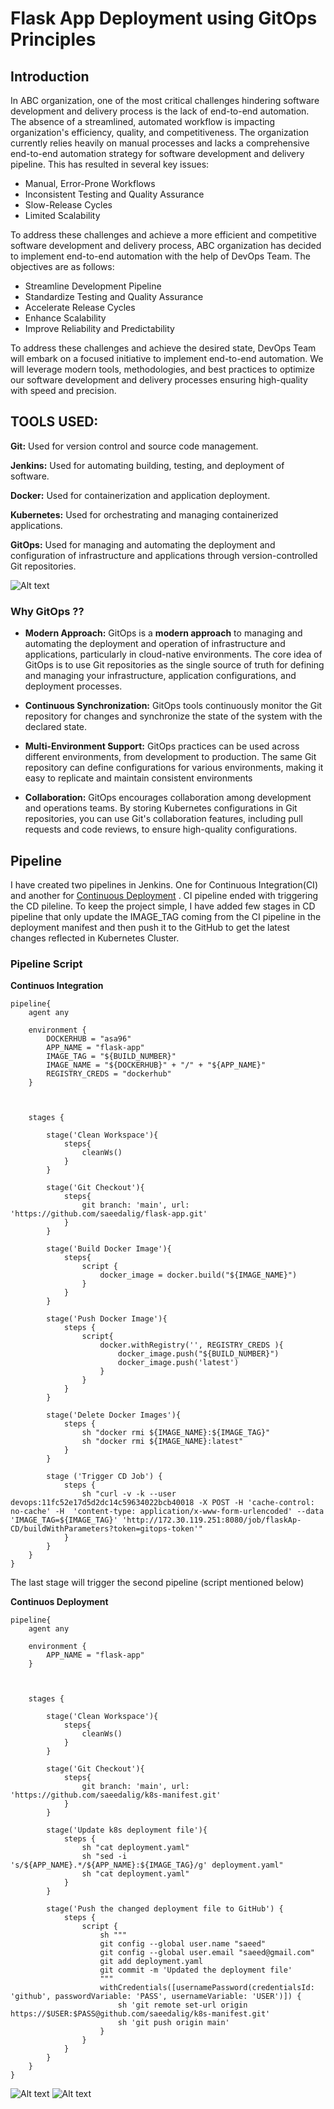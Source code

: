 # Flask App Deployment using GitOps Principles

## Introduction
In ABC organization, one of the most critical challenges hindering software development and delivery process is the lack of end-to-end automation. The absence of a streamlined, automated workflow is impacting organization's efficiency, quality, and competitiveness. The organization currently relies heavily on manual processes and lacks a comprehensive end-to-end automation strategy for software development and delivery pipeline. This has resulted in several key issues:
- Manual, Error-Prone Workflows
- Inconsistent Testing and Quality Assurance
- Slow-Release Cycles
- Limited Scalability

To address these challenges and achieve a more efficient and competitive software development and delivery process, ABC organization has decided to implement end-to-end automation with the help of DevOps Team. The objectives are as follows:
- Streamline Development Pipeline
- Standardize Testing and Quality Assurance
- Accelerate Release Cycles
- Enhance Scalability
- Improve Reliability and Predictability

To address these challenges and achieve the desired state, DevOps Team will embark on a focused initiative to implement end-to-end automation. We will leverage modern tools, methodologies, and best practices to optimize our software development and delivery processes ensuring high-quality with speed and precision.

## TOOLS USED:
**Git:**           Used for version control and source code management.

**Jenkins:**       Used for automating building, testing, and deployment of software.

**Docker:**        Used for containerization and application deployment.

**Kubernetes:**    Used for orchestrating and managing containerized applications.

**GitOps:**        Used for managing and automating the deployment and configuration of infrastructure and applications through version-controlled Git repositories.

![Alt text](static/pic1.png)



### Why GitOps ??
- **Modern Approach:** GitOps is a **modern approach** to managing and automating the deployment and operation of infrastructure and applications, particularly in cloud-native environments. The core idea of GitOps is to use Git repositories as the single source of truth for defining and managing your infrastructure, application configurations, and deployment processes. 

- **Continuous Synchronization:** GitOps tools continuously monitor the Git repository for changes and synchronize the state of the system with the declared state.

- **Multi-Environment Support:** GitOps practices can be used across different environments, from development to production. The same Git repository can define configurations for various environments, making it easy to replicate and maintain consistent environments

- **Collaboration:** GitOps encourages collaboration among development and operations teams. By storing Kubernetes configurations in Git repositories, you can use Git's collaboration features, including pull requests and code reviews, to ensure high-quality configurations.


## Pipeline 
I have created two pipelines in Jenkins. One for Continuous Integration(CI) and another for [Continuous Deployment](https://github.com/saeedalig/k8s-manifest.git)
. CI pipeline ended with triggering the CD pileline. To keep the project simple, I have added few stages in CD pipeline that only update the IMAGE_TAG coming from the CI pipeline in the deployment manifest and then push it to the GitHub to get the latest changes reflected in Kubernetes Cluster.  


### Pipeline Script
**Continuos Integration**

```
pipeline{
    agent any
    
    environment {
        DOCKERHUB = "asa96"
        APP_NAME = "flask-app"
        IMAGE_TAG = "${BUILD_NUMBER}"
        IMAGE_NAME = "${DOCKERHUB}" + "/" + "${APP_NAME}"
        REGISTRY_CREDS = "dockerhub"
    }


	
    stages {
	
        stage('Clean Workspace'){
            steps{
                cleanWs()
            }
        }
		
        stage('Git Checkout'){
            steps{
                git branch: 'main', url: 'https://github.com/saeedalig/flask-app.git'
            }
        }
        
        stage('Build Docker Image'){
            steps{
                script {
                    docker_image = docker.build("${IMAGE_NAME}")
                }
            }
        }
        
        stage('Push Docker Image'){
            steps {
                script{
                    docker.withRegistry('', REGISTRY_CREDS ){
                        docker_image.push("${BUILD_NUMBER}")
                        docker_image.push('latest')
                    }
                }
            }
        }
        
        stage('Delete Docker Images'){
            steps {
                sh "docker rmi ${IMAGE_NAME}:${IMAGE_TAG}"
                sh "docker rmi ${IMAGE_NAME}:latest"
            }
        }
        
        stage ('Trigger CD Job') {
            steps {
                sh "curl -v -k --user devops:11fc52e17d5d2dc14c59634022bcb40018 -X POST -H 'cache-control: no-cache' -H  'content-type: application/x-www-form-urlencoded' --data 'IMAGE_TAG=${IMAGE_TAG}' 'http://172.30.119.251:8080/job/flaskAp-CD/buildWithParameters?token=gitops-token'"
            }
        }
    }
}
```
The last stage will trigger the second pipeline (script mentioned below)

**Continuos Deployment**
```
pipeline{
    agent any
    
    environment {
        APP_NAME = "flask-app"
    }


	
    stages {
	
        stage('Clean Workspace'){
            steps{
                cleanWs()
            }
        }
		
        stage('Git Checkout'){
            steps{
                git branch: 'main', url: 'https://github.com/saeedalig/k8s-manifest.git'
            }
        }
        
        stage('Update k8s deployment file'){
            steps {
                sh "cat deployment.yaml"
                sh "sed -i 's/${APP_NAME}.*/${APP_NAME}:${IMAGE_TAG}/g' deployment.yaml"                
                sh "cat deployment.yaml"
            }
        }
        
        stage('Push the changed deployment file to GitHub') {
            steps {
                script {
                    sh """
                    git config --global user.name "saeed"
                    git config --global user.email "saeed@gmail.com"
                    git add deployment.yaml
                    git commit -m 'Updated the deployment file'
                    """
                    withCredentials([usernamePassword(credentialsId: 'github', passwordVariable: 'PASS', usernameVariable: 'USER')]) {
                        sh 'git remote set-url origin https://$USER:$PASS@github.com/saeedalig/k8s-manifest.git'
                        sh 'git push origin main'
                    }
                }
            }
        }
    }
}
```

![Alt text](static/pic2.png)
![Alt text](static/pic3.png)







